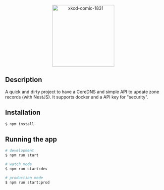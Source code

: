 <p align="center">
  <a href="https://xkcd.com/1831/" target="blank"><img src="https://imgs.xkcd.com/comics/here_to_help.png" width="200" alt="xkcd-comic-1831" /></a>
</p>

## Description

A quick and dirty project to have a CoreDNS and simple API to update zone records (with NestJS).
It supports docker and a API key for "security".  

## Installation

```bash
$ npm install
```

## Running the app

```bash
# development
$ npm run start

# watch mode
$ npm run start:dev

# production mode
$ npm run start:prod
```
